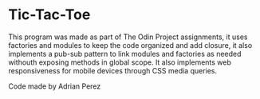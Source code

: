 # Tic-Tac-Toe

This program was made as part of The Odin Project assignments, it uses factories and modules to keep the code organized and add closure, it also implements a pub-sub
pattern to link modules and factories as needed withouth exposing methods in global scope.
It also implements web responsiveness for mobile devices through CSS media queries.

Code made by Adrian Perez
